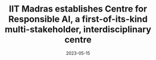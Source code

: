 ---
title: "IIT Madras establishes Centre for Responsible AI, a first-of-its-kind multi-stakeholder, interdisciplinary centre"
date: 2023-05-15
link: "https://pib.gov.in/PressReleasePage.aspx?PRID=1924212"
publisher: "PIB, Govt. of India"
draft: false
---
